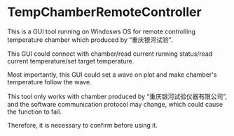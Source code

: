 # TempChamberRemoteController
This is a GUI tool running on Windosws OS for remote controlling temperature chamber which produced by “重庆银河试验”.

This GUI could connect with chamber/read current running status/read current temperature/set target temperature.

Most importantly, this GUI could set a wave on plot and make chamber's temperature follow the wave.

This tool only works with chamber produced by “重庆银河试验仪器有限公司”, and the software communication protocol may change, which could cause the function to fail. 

Therefore, it is necessary to confirm before using it.
